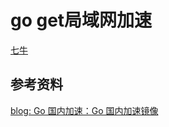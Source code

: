 # go get局域网加速

[七牛](https://goproxy.cn/)

## 参考资料

[blog: Go 国内加速：Go 国内加速镜像 ](https://learnku.com/go/wikis/38122)